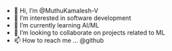 - 👋 Hi, I’m @MuthuKamalesh-V
- 👀 I’m interested in software development
- 🌱 I’m currently learning AI/ML
- 💞️ I’m looking to collaborate on projects related to ML
- 📫 How to reach me ... @github

<!---
MuthuKamalesh-V/MuthuKamalesh-V is a ✨ special ✨ repository because its `README.md` (this file) appears on your GitHub profile.
You can click the Preview link to take a look at your changes.
--->
